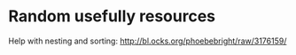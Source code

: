 # Random usefully resources

Help with nesting and sorting: http://bl.ocks.org/phoebebright/raw/3176159/
